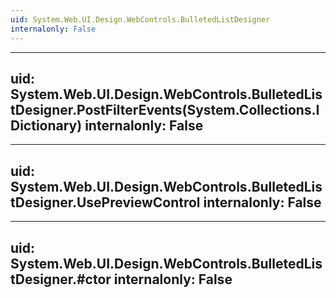 ```yaml
---
uid: System.Web.UI.Design.WebControls.BulletedListDesigner
internalonly: False
---
```


---
uid: System.Web.UI.Design.WebControls.BulletedListDesigner.PostFilterEvents(System.Collections.IDictionary)
internalonly: False
---

---
uid: System.Web.UI.Design.WebControls.BulletedListDesigner.UsePreviewControl
internalonly: False
---

---
uid: System.Web.UI.Design.WebControls.BulletedListDesigner.#ctor
internalonly: False
---
